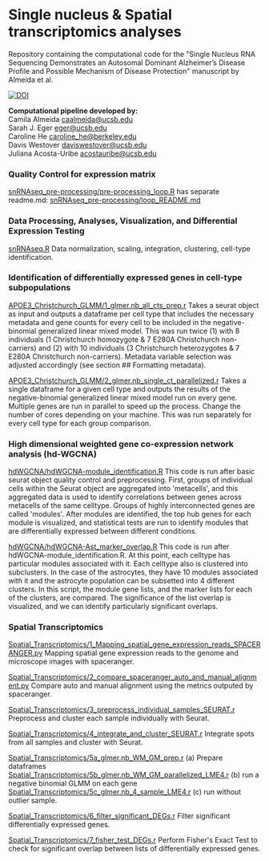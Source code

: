 # Single nucleus & Spatial transcriptomics analyses

Repository containing the computational code for the "Single Nucleus RNA Sequencing Demonstrates an Autosomal Dominant Alzheimer’s Disease Profile and Possible Mechanism of Disease Protection" manuscript by Almeida et al.

[![DOI](https://zenodo.org/badge/641064756.svg)](https://zenodo.org/badge/latestdoi/641064756)

**Computational pipeline developed by:**\
Camila Almeida <caalmeida@ucsb.edu>\
Sarah J. Eger <eger@ucsb.edu>\
Caroline He <caroline_he@berkeley.edu>\
Davis Westover <daviswestover@ucsb.edu>\
Juliana Acosta-Uribe <acostauribe@ucsb.edu>

### **Quality Control for expression matrix**

[snRNAseq_pre-processing/pre-processing_loop.R](https://github.com/acostauribe/nucseq-PSEN1-E280A/blob/main/snRNAseq_pre-processing/pre-processing_loop.R) has separate readme.md: [snRNAseq_pre-processing/loop_README.md](https://github.com/acostauribe/nucseq-PSEN1-E280A/blob/main/snRNAseq_pre-processing/loop_README.md)

### **Data Processing, Analyses, Visualization, and Differential Expression Testing**

[snRNAseq.R](https://github.com/KosikLabUCSB/nucseq-PSEN1-E280A/blob/main/snRNAseq.R)
Data normalization, scaling, integration, clustering, cell-type identification.

### **Identification of differentially expressed genes in cell-type subpopulations**

[APOE3_Christchurch_GLMM/1_glmer.nb_all_cts_prep.r](https://github.com/acostauribe/nucseq-PSEN1-E280A/blob/main/APOE3_Christchurch_GLMM/1_glmer.nb_all_cts_prep.r)
Takes a seurat object as input and outputs a dataframe per cell type that includes the necessary metadata and gene counts for every cell to be included in the negative-binomial generalized linear mixed model. This was run twice (1) with 8 individuals (1 Christchurch homozygote & 7 E280A Christchurch non-carriers) and (2) with 10 individuals (3 Christchurch heterozygotes & 7 E280A Christchurch non-carriers). Metadata variable selection was adjusted accordingly (see section ## Formatting metadata).

[APOE3_Christchurch_GLMM/2_glmer.nb_single_ct_parallelized.r](https://github.com/acostauribe/nucseq-PSEN1-E280A/blob/main/APOE3_Christchurch_GLMM/2_glmer.nb_single_ct_parallelized.r)
Takes a single dataframe for a given cell type and outputs the results of the negative-binomial generalized linear mixed model run on every gene. Multiple genes are run in parallel to speed up the process. Change the number of cores depending on your machine. This was run separately for every cell type for each group comparison.

### **High dimensional weighted gene co-expression network analysis (hd-WGCNA)**

[hdWGCNA/hdWGCNA-module_identification.R](https://github.com/KosikLabUCSB/nucseq-PSEN1-E280A/blob/main/hdWGCNA/hdWGCNA-module_identification.R)
This code is run after basic seurat object quality control and preprocessing. First, groups of individual cells within the Seurat object are aggregated into 'metacells', and this aggregated data is used to identify correlations between genes across metacells of the same celltype. Groups of highly interconnected genes are called 'modules'. After modules are identified, the top hub genes for each module is visualized, and statistical tests are run to identify modules that are differentially expressed between different conditions.

[hdWGCNA/hdWGCNA-Ast_marker_overlap.R](https://github.com/KosikLabUCSB/nucseq-PSEN1-E280A/blob/main/hdWGCNA/hdWGCNA-Ast_marker_overlap.R)
This code is run after hdWGCNA-module_identification.R. At this point, each celltype has particular modules associated with it. Each celltype also is clustered into subclusters. In the case of the astrocytes, they have 10 modules associated with it and the astrocyte population can be subsetted into 4 different clusters. In this script, the module gene lists, and the marker lists for each of the clusters, are compared. The significance of the list overlap is visualized, and we can identify particularly significant overlaps.

### **Spatial Transcriptomics**

[Spatial_Transcriptomics/1_Mapping_spatial_gene_expression_reads_SPACERANGER.py](https://github.com/acostauribe/nucseq-PSEN1-E280A/blob/main/Spatial_Transcriptomics/1_Mapping_spatial_gene_expression_reads_SPACERANGER.py)
Mapping spatial gene expression reads to the genome and microscope images with spaceranger.

[Spatial_Transcriptomics/2_compare_spaceranger_auto_and_manual_alignment.py](https://github.com/acostauribe/nucseq-PSEN1-E280A/blob/main/Spatial_Transcriptomics/2_compare_spaceranger_auto_and_manual_alignment.py) Compare auto and manual alignment using the metrics outputed by spaceranger.

[Spatial_Transcriptomics/3_preprocess_individual_samples_SEURAT.r](https://github.com/acostauribe/nucseq-PSEN1-E280A/blob/main/Spatial_Transcriptomics/3_preprocess_individual_samples_SEURAT.r) Preprocess and cluster each sample individually with Seurat.

[Spatial_Transcriptomics/4_integrate_and_cluster_SEURAT.r](https://github.com/acostauribe/nucseq-PSEN1-E280A/blob/main/Spatial_Transcriptomics/4_integrate_and_cluster_SEURAT.r) Integrate spots from all samples and cluster with Seurat.

[Spatial_Transcriptomics/5a_glmer.nb_WM_GM_prep.r](https://github.com/acostauribe/nucseq-PSEN1-E280A/blob/main/Spatial_Transcriptomics/5a_glmer.nb_WM_GM_prep.r) (a) Prepare dataframes
[Spatial_Transcriptomics/5b_glmer.nb_WM_GM_parallelized_LME4.r](https://github.com/acostauribe/nucseq-PSEN1-E280A/blob/main/Spatial_Transcriptomics/5b_glmer.nb_WM_GM_parallelized_LME4.r) (b) run a negative binomial GLMM on each gene
[Spatial_Transcriptomics/5c_glmer.nb_4_sample_LME4.r](https://github.com/acostauribe/nucseq-PSEN1-E280A/blob/main/Spatial_Transcriptomics/5c_glmer.nb_4_sample_LME4.r) (c) run without outlier sample.

[Spatial_Transcriptomics/6_filter_significant_DEGs.r](https://github.com/acostauribe/nucseq-PSEN1-E280A/blob/main/Spatial_Transcriptomics/6_filter_significant_DEGs.r) Filter significant differentially expressed genes.

[Spatial_Transcriptomics/7_fisher_test_DEGs.r](https://github.com/acostauribe/nucseq-PSEN1-E280A/blob/main/Spatial_Transcriptomics/7_fisher_test_DEGs.r) Perform Fisher's Exact Test to check for significant overlap between lists of differentially expressed genes.

